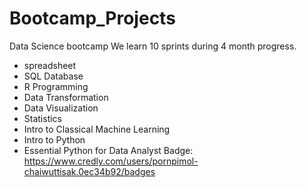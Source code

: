 # Bootcamp_Projects
Data Science bootcamp
We learn 10 sprints during 4 month progress.
  - spreadsheet
  - SQL Database
  - R Programming
  - Data Transformation
  - Data Visualization
  - Statistics
  - Intro to Classical Machine Learning
  - Intro to Python
  - Essential Python for Data Analyst
 Badge:
 https://www.credly.com/users/pornpimol-chaiwuttisak.0ec34b92/badges
